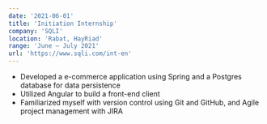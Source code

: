 ```yaml
---
date: '2021-06-01'
title: 'Initiation Internship'
company: 'SQLI'
location: 'Rabat, HayRiad'
range: 'June – July 2021'
url: 'https://www.sqli.com/int-en'
---
```


- Developed a e-commerce application using Spring and a Postgres database for data persistence
- Utilized Angular to build a front-end client
- Familiarized myself with version control using Git and GitHub, and Agile project management with JIRA

